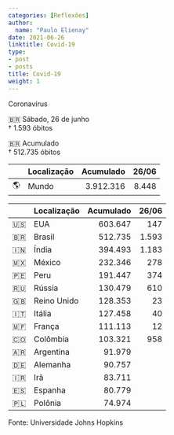 ```yaml
---
categories: [Reflexões]
author:
  name: "Paulo Elienay"
date: 2021-06-26
linktitle: Covid-19
type:
- post
- posts
title: Covid-19
weight: 1
---
```


Coronavírus

🇧🇷 Sábado, 26 de junho  
† 1.593 óbitos

🇧🇷 Acumulado  
† 512.735 óbitos

|       | Localização | Acumulado | 26/06 |
| :---: | :---        | ---:      | ---:  |
| 🌎    | Mundo       | 3.912.316 | 8.448 |

|       | Localização | Acumulado | 26/06 |
| :---: | :---        | ---:      | ---:  |
| 🇺🇸    | EUA         | 603.647   | 147   |
| 🇧🇷    | Brasil      | 512.735   | 1.593 |
| 🇮🇳    | Índia       | 394.493   | 1.183 |
| 🇲🇽    | México      | 232.346   | 278   |
| 🇵🇪    | Peru        | 191.447   | 374   |
| 🇷🇺    | Rússia      | 130.479   | 610   |
| 🇬🇧    | Reino Unido | 128.353   | 23    |
| 🇮🇹    | Itália      | 127.458   | 40    |
| 🇲🇫    | França      | 111.113   | 12    |
| 🇨🇴    | Colômbia    | 103.321   | 958   |
| 🇦🇷    | Argentina   | 91.979    |       |
| 🇩🇪    | Alemanha    | 90.757    |       |
| 🇮🇷    | Irã         | 83.711    |       |
| 🇪🇸    | Espanha     | 80.779    |       |
| 🇵🇱    | Polônia     | 74.974    |       |

Fonte: Universidade Johns Hopkins
